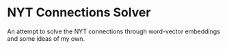 # NYT Connections Solver

An attempt to solve the NYT connections through word-vector embeddings and some ideas of my own.
